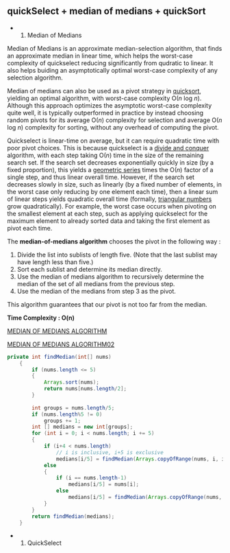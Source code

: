 ## quickSelect + median of medians + quickSort

- 1. Median of Medians

Median of Medians is an approximate median-selection algorithm, that finds an approximate median in linear time, which helps the worst-case complexity of quickselect reducing significantly from qudratic to linear. It also helps buiding an asymptotically optimal worst-case complexity of any selection algorithm.

Median of medians can also be used as a pivot strategy in [quicksort](https://www.wikiwand.com/en/Quicksort), yielding an optimal algorithm, with worst-case complexity O(*n* log *n*). Although this approach optimizes the asymptotic worst-case complexity quite well, it is typically outperformed in practice by instead choosing random pivots for its average O(*n*) complexity for selection and average O(*n* log *n*) complexity for sorting, without any overhead of computing the pivot.

Quickselect is linear-time on average, but it can require quadratic time with poor pivot choices. This is because quickselect is a [divide and conquer](https://www.wikiwand.com/en/Divide_and_conquer_algorithm) algorithm, with each step taking O(*n*) time in the size of the remaining search set. If the search set decreases exponentially quickly in size (by a fixed proportion), this yields a [geometric series](https://www.wikiwand.com/en/Geometric_series) times the O(*n*) factor of a single step, and thus linear overall time. However, if the search set decreases slowly in size, such as linearly (by a fixed number of elements, in the worst case only reducing by one element each time), then a linear sum of linear steps yields quadratic overall time (formally, [triangular numbers](https://www.wikiwand.com/en/Triangular_number) grow quadratically). For example, the worst case occurs when pivoting on the smallest element at each step, such as applying quickselect for the maximum element to already sorted data and taking the first element as pivot each time.



The **median-of-medians algorithm** chooses the pivot in the following way :

1. Divide the list into sublists of length five. (Note that the last sublist may have length less than five.)
2. Sort each sublist and determine its median directly.
3. Use the median of medians algorithm to recursively determine the median of the set of all medians from the previous step.
4. Use the median of the medians from step 3 as the pivot.

This algorithm guarantees that our pivot is not too far from the median.

**Time Complexity : O(n)**

[MEDIAN OF MEDIANS ALGORITHM](https://interviewalgorithm.wordpress.com/sortingordering/median-of-medians-algorithm/)

[MEDIAN OF MEDIANS ALGORITHM02](https://github.com/Sybil-Li/Median-of-Medians/blob/master/Solution.java)

```java
private int findMedian(int[] nums)
    {
        if (nums.length <= 5)
        {
            Arrays.sort(nums);
            return nums[nums.length/2];
        }
        
        int groups = nums.length/5;
        if (nums.length%5 != 0)
            groups += 1;
        int [] medians = new int[groups];
        for (int i = 0; i < nums.length; i += 5)
        {
            if (i+4 < nums.length)
                // i is inclusive, i+5 is exclusive
                medians[i/5] = findMedian(Arrays.copyOfRange(nums, i, i+5));
            else
            {
                if (i == nums.length-1)
                    medians[i/5] = nums[i];
                else
                    medians[i/5] = findMedian(Arrays.copyOfRange(nums, i, nums.length));
            }
        }
        return findMedian(medians);
    }
```

- 1. QuickSelect

